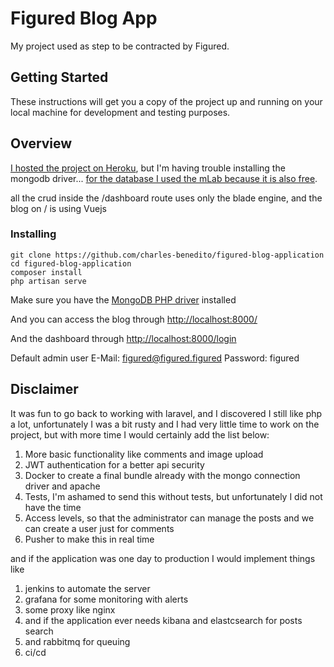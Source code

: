 # Figured Blog App

My project used as step to be contracted by Figured.

## Getting Started

These instructions will get you a copy of the project up and running on your local machine for development and testing purposes. 

## Overview

[I hosted the project on Heroku](https://figured-blog.herokuapp.com), but I'm having trouble installing the mongodb driver... [for the database I used the mLab because it is also free](https://www.mlab.com/home).

all the crud inside the /dashboard route uses only the blade engine, and the blog on / is using Vuejs

### Installing

```
git clone https://github.com/charles-benedito/figured-blog-application
cd figured-blog-application
composer install
php artisan serve
```
Make sure you have the [MongoDB PHP driver](http://php.net/manual/en/mongodb.installation.php) installed


And you can access the blog through
[http://localhost:8000/](http://localhost:8000/)

And the dashboard through
[http://localhost:8000/login](http://localhost:8000/login)

Default admin user
E-Mail: figured@figured.figured
Password: figured

## Disclaimer
It was fun to go back to working with laravel, and I discovered I still like php a lot, unfortunately I was a bit rusty and I had very little time to work on the project, but with more time I would certainly add the list below:

1. More basic functionality like comments and image upload
2. JWT authentication for a better api security
3. Docker to create a final bundle already with the mongo connection driver and apache
4. Tests, I'm ashamed to send this without tests, but unfortunately I did not have the time
5. Access levels, so that the administrator can manage the posts and we can create a user just for comments
6. Pusher to make this in real time

and if the application was one day to production I would implement things like
1. jenkins to automate the server
2. grafana for some monitoring with alerts
3. some proxy like nginx
4. and if the application ever needs kibana and elastcsearch for posts search
5. and rabbitmq for queuing  
6. ci/cd
